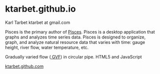 ktarbet.github.io
=================
Karl Tarbet   ktarbet at gmail.com

Pisces is the primary author of <a href="https://github.com/usbr/Pisces">Pisces</a>.  Pisces is a desktop application that graphs and analyzes time series data. Pisces is designed to organize, graph, and analyze natural resource data that varies with time: gauge height, river flow, water temperature, etc. 

 
Gradually varied flow (<a href="http://ktarbet.github.io/circular_gvf/index.html"> GVF</a>) in circular pipe.  HTML5 and JavaScript

<a href="http://ktarbet.github.com"> ktarbet.github.com </a>
